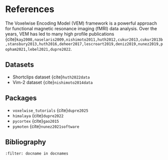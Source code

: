 # References

The Voxelwise Encoding Model (VEM) framework is a powerful approach for functional magnetic resonance
imaging (fMRI) data analysis. Over the years, VEM has led to many high profile
publications {cite}`kay2008,naselaris2009,nishimoto2011,huth2012,cukur2013,cukur2013b,stansbury2013,huth2016,deheer2017,lescroart2019,deniz2019,nunez2019,popham2021,lebel2021,dupre2022`.

## Datasets

- Shortclips dataset {cite}`huth2022data`
- Vim-2 dataset {cite}`nishimoto2014data`

## Packages

- `voxelwise_tutorials` {cite}`dupre2025`
- `himalaya` {cite}`dupre2022`
- `pycortex` {cite}`gao2015`
- `pymoten` {cite}`nunez2021software`

## Bibliography

```{bibliography}
:filter: docname in docnames
```
